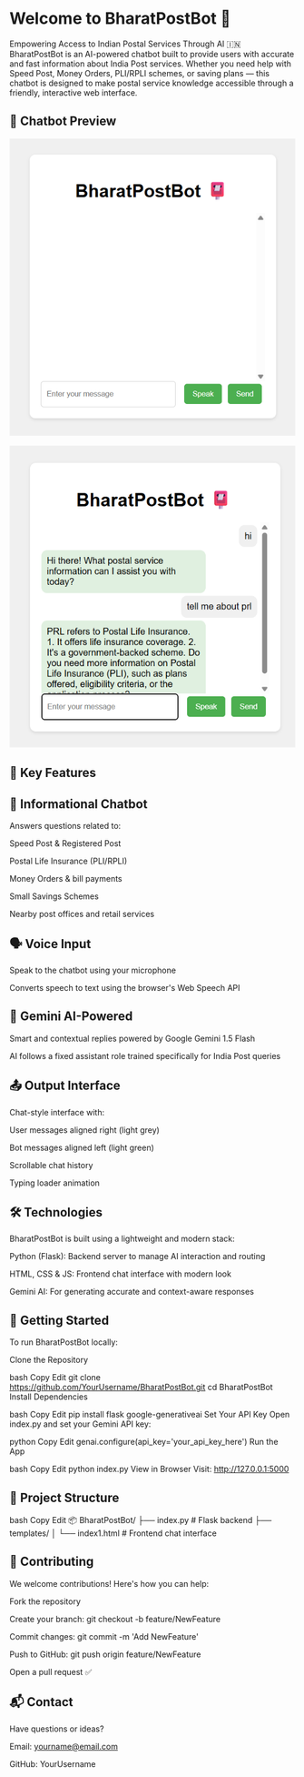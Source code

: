# Welcome to BharatPostBot 📮

Empowering Access to Indian Postal Services Through AI 🇮🇳
BharatPostBot is an AI-powered chatbot built to provide users with accurate and fast information about India Post services. Whether you need help with Speed Post, Money Orders, PLI/RPLI schemes, or saving plans — this chatbot is designed to make postal service knowledge accessible through a friendly, interactive web interface.

## 📱 Chatbot Preview
<p align="center"> <img src="https://raw.githubusercontent.com/Ullashsathish/BharatPostBot/main/docs/picture1.png" alt="BharatPostBot Chat Output" width="600"/> </p>
<p align="center"> <img src="https://raw.githubusercontent.com/Ullashsathish/BharatPostBot/main/docs/picture2.png" alt="BharatPostBot Chat Output" width="600"/> </p>

## 🌟 Key Features
## 📌 Informational Chatbot
Answers questions related to:

Speed Post & Registered Post

Postal Life Insurance (PLI/RPLI)

Money Orders & bill payments

Small Savings Schemes

Nearby post offices and retail services

## 🗣️ Voice Input
Speak to the chatbot using your microphone

Converts speech to text using the browser's Web Speech API

## 🤖 Gemini AI-Powered
Smart and contextual replies powered by Google Gemini 1.5 Flash

AI follows a fixed assistant role trained specifically for India Post queries

## 📤 Output Interface
Chat-style interface with:

User messages aligned right (light grey)

Bot messages aligned left (light green)

Scrollable chat history

Typing loader animation

## 🛠️ Technologies
BharatPostBot is built using a lightweight and modern stack:

Python (Flask): Backend server to manage AI interaction and routing

HTML, CSS & JS: Frontend chat interface with modern look

Gemini AI: For generating accurate and context-aware responses

## 🚀 Getting Started
To run BharatPostBot locally:

Clone the Repository

bash
Copy
Edit
git clone https://github.com/YourUsername/BharatPostBot.git
cd BharatPostBot
Install Dependencies

bash
Copy
Edit
pip install flask google-generativeai
Set Your API Key
Open index.py and set your Gemini API key:

python
Copy
Edit
genai.configure(api_key='your_api_key_here')
Run the App

bash
Copy
Edit
python index.py
View in Browser
Visit: http://127.0.0.1:5000

## 📂 Project Structure
bash
Copy
Edit
📦 BharatPostBot/
├── index.py              # Flask backend
├── templates/
│   └── index1.html       # Frontend chat interface
## 🤝 Contributing
We welcome contributions! Here's how you can help:

Fork the repository

Create your branch: git checkout -b feature/NewFeature

Commit changes: git commit -m 'Add NewFeature'

Push to GitHub: git push origin feature/NewFeature

Open a pull request ✅

## 📬 Contact
Have questions or ideas?

Email: yourname@email.com

GitHub: YourUsername
